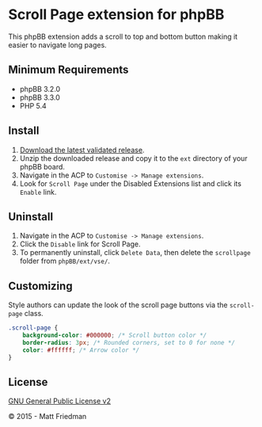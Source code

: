 # Scroll Page extension for phpBB

This phpBB extension adds a scroll to top and bottom button making it easier to navigate long pages.

## Minimum Requirements
* phpBB 3.2.0
* phpBB 3.3.0
* PHP 5.4

## Install
1. [Download the latest validated release](https://www.phpbb.com/customise/db/extension/scroll_page/).
2. Unzip the downloaded release and copy it to the `ext` directory of your phpBB board.
3. Navigate in the ACP to `Customise -> Manage extensions`.
4. Look for `Scroll Page` under the Disabled Extensions list and click its `Enable` link.

## Uninstall
1. Navigate in the ACP to `Customise -> Manage extensions`.
2. Click the `Disable` link for Scroll Page.
3. To permanently uninstall, click `Delete Data`, then delete the `scrollpage` folder from `phpBB/ext/vse/`.

## Customizing
Style authors can update the look of the scroll page buttons via the `scroll-page` class. 
```css
.scroll-page {
    background-color: #000000; /* Scroll button color */
    border-radius: 3px; /* Rounded corners, set to 0 for none */
    color: #ffffff; /* Arrow color */
}
```

## License
[GNU General Public License v2](license.txt)

© 2015 - Matt Friedman
